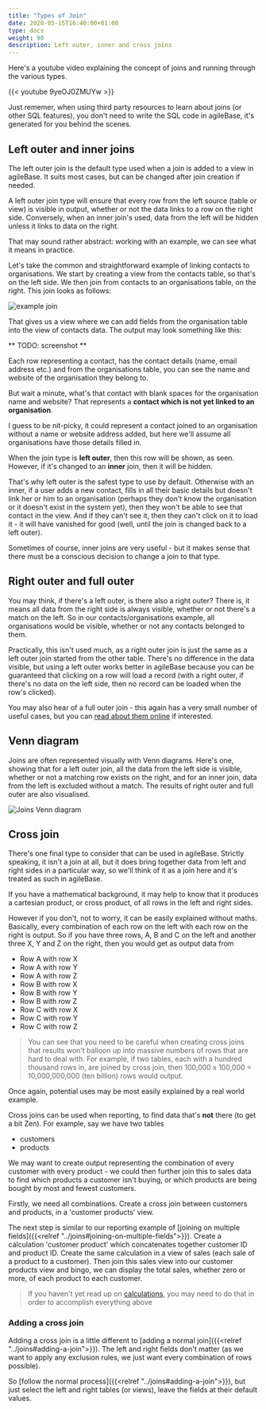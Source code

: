 ```yaml
---
title: "Types of Join"
date: 2020-05-15T16:40:00+01:00
type: docs
weight: 90
description: Left outer, inner and cross joins
---
```

Here's a youtube video explaining the concept of joins and running through the various types.

{{< youtube 9yeOJ0ZMUYw >}}

Just rememer, when using third party resources to learn about joins (or other SQL features), you don't need to write the SQL code in agileBase, it's generated for you behind the scenes.

## Left outer and inner joins
The left outer join is the default type used when a join is added to a view in agileBase. It suits most cases, but can be changed after join creation if needed.

A left outer join type will ensure that every row from the left source (table or view) is visible in output, whether or not the data links to a row on the right side. Conversely, when an inner join's used, data from the left will be hidden unless it links to data on the right.

That may sound rather abstract: working with an example, we can see what it means in practice.

Let's take the common and straightforward example of linking contacts to organisations. We start by creating a view from the contacts table, so that's on the left side. We then join from contacts to an organisations table, on the right. This join looks as follows:

![example join](/example-join.png)

That gives us a view where we can add fields from the organisation table into the view of contacts data. The output may look something like this:

** TODO: screenshot **

Each row representing a contact, has the contact details (name, email address etc.) and from the organisations table, you can see the name and website of the organisation they belong to.

But wait a minute, what's that contact with blank spaces for the organisation name and website? That represents a **contact which is not yet linked to an organisation**.

I guess to be nit-picky, it could represent a contact joined to an organisation without a name or website address added, but here we'll assume all organisations have those details filled in.

When the join type is **left outer**, then this row will be shown, as seen. However, if it's changed to an **inner** join, then it will be hidden.

That's why left outer is the safest type to use by default. Otherwise with an inner, if a user adds a new contact, fills in all their basic details but doesn't link her or him to an organisation (perhaps they don't know the organisation or it doesn't exist in the system yet), then they won't be able to see that contact in the view. And if they can't see it, then they can't click on it to load it - it will have vanished for good (well, until the join is changed back to a left outer).

Sometimes of course, inner joins are very useful - but it makes sense that there must be a conscious decision to change a join to that type.

## Right outer and full outer
You may think, if there's a left outer, is there also a right outer? There is, it means all data from the right side is always visible, whether or not there's a match on the left. So in our contacts/organisations example, all organisations would be visible, whether or not any contacts belonged to them.

Practically, this isn't used much, as a right outer join is just the same as a left outer join started from the other table. There's no difference in the data visible, but using a left outer works better in agileBase because you can be guaranteed that clicking on a row will load a record (with a right outer, if there's no data on the left side, then no record can be loaded when the row's clicked).

You may also hear of a full outer join - this again has a very small number of useful cases, but you can [read about them online](https://stackoverflow.com/questions/2094793/when-is-a-good-situation-to-use-a-full-outer-join) if interested.

## Venn diagram
Joins are often represented visually with Venn diagrams. Here's one, showing that for a left outer join, all the data from the left side is visible, whether or not a matching row exists on the right, and for an inner join, data from the left is excluded without a match. The results of right outer and full outer are also visualised.

![Joins Venn diagram](/joins-venn.png)

## Cross join
There's one final type to consider that can be used in agileBase. Strictly speaking, it isn't a join at all, but it does bring together data from left and right sides in a particular way, so we'll think of it as a join here and it's treated as such in agileBase.

If you have a mathematical background, it may help to know that it produces a cartesian product, or cross product, of all rows in the left and right sides.

However if you don't, not to worry, it can be easily explained without maths. Basically, every combination of each row on the left with each row on the right is output. So if you have three rows, A, B and C on the left and another three X, Y and Z on the right, then you would get as output data from
* Row A with row X
* Row A with row Y
* Row A with row Z
* Row B with row X
* Row B with row Y
* Row B with row Z
* Row C with row X
* Row C with row Y
* Row C with row Z

> You can see that you need to be careful when creating cross joins that results won't balloon up into massive numbers of rows that are hard to deal with. For example, if two tables, each with a hundred thousand rows in, are joined by cross join, then 100,000 x 100,000 = 10,000,000,000 (ten billion) rows would output.

Once again, potential uses may be most easily explained by a real world example.

Cross joins can be used when reporting, to find data that's **not** there (to get a bit Zen). For example, say we have two tables
* customers
* products

We may want to create output representing the combination of every customer with every product - we could then further join this to sales data to find which products a customer isn't buying, or which products are being bought by most and fewest customers.

Firstly, we need all combinations. Create a cross join between customers and products, in a 'customer products' view.

The next step is similar to our reporting example of [joining on multiple fields]({{<relref "../joins#joining-on-multiple-fields">}}). Create a calculation 'customer product' which concatenates together customer ID and product ID. Create the same calculation in a view of sales (each sale of a product to a customer). Then join this sales view into our customer products view and bingo, we can display the total sales, whether zero or more, of each product to each customer.

> If you haven't yet read up on [calculations](https://todo.com), you may need to do that in order to accomplish everything above

### Adding a cross join
Adding a cross join is a little different to [adding a normal join]({{<relref "../joins#adding-a-join">}}). The left and right fields don't matter (as we want to apply any exclusion rules, we just want every combination of rows possible).

So [follow the normal process]({{<relref "../joins#adding-a-join">}}), but just select the left and right tables (or views), leave the fields at their default values.